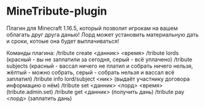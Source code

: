 # MineTribute-plugin

Плагин для Minecraft 1.16.5, который позволит игрокам на вашем облагать друг друга данью!
Лорд может установить материальную дать и сроки, котоые она будет выплачиваться!

Команды плагина:
/tribute create <данник> <время>
/tribute lords  
(красный - вы не заплатили за сегодня, серый - всё уплачено)
/tribute subjects 
(красный - вассал ничего не платил и собрать ничего нельзя, жёлтый - можно собрать, серый - собрать нельзя и вассал всё заплатил)
/tribute info lord/subject <ник>
(выдаёт участнику договора информацию о нём)
/tribute set <данник> <лорд> <время>
(tribute.admin.set)
/tribute get <данник>
(получить дань)
/tribute pay <лорд>
(заплатить дань)

